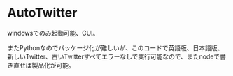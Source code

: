# AutoTwitter

windowsでのみ起動可能、CUI。

またPythonなのでパッケージ化が難しいが、このコードで英語版、日本語版、新しいTwitter、古いTwitterすべてエラーなしで実行可能なので、またnodeで書き直せば製品化が可能。
